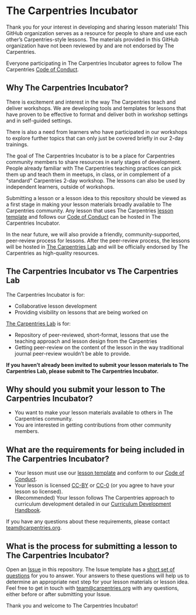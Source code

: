 # The Carpentries Incubator

Thank you for your interest in developing and sharing lesson materials! This GitHub organization serves as a resource for people to share and use each other’s Carpentries-style lessons. The materials provided in this GitHub organization have not been reviewed by and are not endorsed by The Carpentries. 

Everyone participating in The Carpentries Incubator agrees to follow The Carpentries [Code of Conduct][coc]. 

## Why The Carpentries Incubator?

There is excitement and interest in the way The Carpentries teach and deliver workshops. We are developing tools and templates for lessons that have proven to be effective to format and deliver both in workshop settings and in self-guided settings. 

There is also a need from learners who have participated in our workshops to explore further topics that can only just be covered briefly in our 2-day trainings.

The goal of The Carpentries Incubator is to be a place for Carpentries community members to share resources in early stages of development. People already familiar with The Carpentries teaching practices can pick them up and teach them in meetups, in class, or in complement of a "standard" Carpentries 2-day workshop. The lessons can also be used by independent learners, outside of workshops. 

Submitting a lesson or a lesson idea to this repository should be viewed as a first stage in making your lesson materials broadly available to The Carpentries community. Any lesson that uses The Carpentries [lesson template][lesson-template] and follows our [Code of Conduct][coc] can be hosted in The Carpentries Incubator. 

In the near future, we will also provide a friendly, community-supported, peer-review process for lessons. After the peer-review process, the lessons will be hosted in [The Carpentries Lab][carpentries-lab] and will be officially endorsed by The Carpentries as high-quality resources. 

## The Carpentries Incubator vs The Carpentries Lab
The Carpentries Incubator is for:
* Collaborative lesson development
* Providing visibility on lessons that are being worked on

[The Carpentries Lab][carpentries-lab] is for:
* Repository of peer-reviewed, short-format, lessons that use the teaching approach and lesson design from the Carpentries
* Getting peer-review on the content of the lesson in the way traditional journal peer-review wouldn’t be able to provide.

**If you haven’t already been invited to submit your lesson materials to The Carpentries Lab, please submit to The Carpentries Incubator.** 

## Why should you submit your lesson to The Carpentries Incubator?

* You want to make your lesson materials available to others in The Carpentries community.
* You are interested in getting contributions from other community members.

## What are the requirements for being included in The Carpentries Incubator?

* Your lesson must use our [lesson template][lesson-template] and conform to our [Code of Conduct][coc].
* Your lesson is licensed [CC-BY][cc-by] or [CC-0][cc-0] (or you agree to have your lesson so licensed).
* (Recommended) Your lesson follows The Carpentries approach to curriculum development detailed in our [Curriculum Development Handbook][cdh].

If you have any questions about these requirements, please contact team@carpentries.org.

## What is the process for submitting a lesson to The Carpentries Incubator?
Open an [Issue][issues] in this repository. The Issue template has a [short set of questions][issue-template] for you to answer. Your answers to these questions will help us to determine an appropriate next step for your lesson materials or lesson idea. Feel free to get in touch with team@carpentries.org with any questions, either before or after submitting your Issue. 

Thank you and welcome to The Carpentries Incubator!


[cc-0]: https://creativecommons.org/share-your-work/public-domain/cc0/
[cc-by]: https://creativecommons.org/licenses/by/4.0/
[cdh]: https://cdh.carpentries.org/
[carpentries-lab]: https://github.com/carpentrieslab/proposals
[coc]: https://docs.carpentries.org/topic_folders/policies/code-of-conduct.html#code-of-conduct-summary-view
[issues]: https://github.com/carpentries-incubator/proposals/issues
[issue-template]: https://github.com/carpentries-incubator/proposals/blob/master/ISSUE_TEMPLATE.md
[lesson-template]: https://github.com/carpentries/styles
